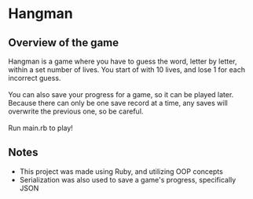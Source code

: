 # Hangman
## Overview of the game
Hangman is a game where you have to guess the word, letter by letter, within a set number of lives. 
You start of with 10 lives, and lose 1 for each incorrect guess.
<br><br>
You can also save your progress for a game, so it can be played later. Because there can only be one save record at a time, any saves will overwrite the previous one, so be careful.
<br><br>
Run main.rb to play!

## Notes
- This project was made using Ruby, and utilizing OOP concepts
- Serialization was also used to save a game's progress, specifically JSON